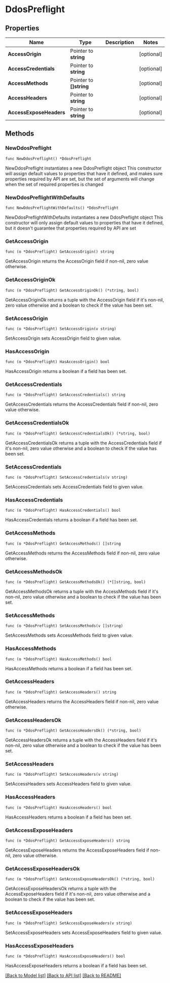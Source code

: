 # DdosPreflight

## Properties

Name | Type | Description | Notes
------------ | ------------- | ------------- | -------------
**AccessOrigin** | Pointer to **string** |  | [optional] 
**AccessCredentials** | Pointer to **string** |  | [optional] 
**AccessMethods** | Pointer to **[]string** |  | [optional] 
**AccessHeaders** | Pointer to **string** |  | [optional] 
**AccessExposeHeaders** | Pointer to **string** |  | [optional] 

## Methods

### NewDdosPreflight

`func NewDdosPreflight() *DdosPreflight`

NewDdosPreflight instantiates a new DdosPreflight object
This constructor will assign default values to properties that have it defined,
and makes sure properties required by API are set, but the set of arguments
will change when the set of required properties is changed

### NewDdosPreflightWithDefaults

`func NewDdosPreflightWithDefaults() *DdosPreflight`

NewDdosPreflightWithDefaults instantiates a new DdosPreflight object
This constructor will only assign default values to properties that have it defined,
but it doesn't guarantee that properties required by API are set

### GetAccessOrigin

`func (o *DdosPreflight) GetAccessOrigin() string`

GetAccessOrigin returns the AccessOrigin field if non-nil, zero value otherwise.

### GetAccessOriginOk

`func (o *DdosPreflight) GetAccessOriginOk() (*string, bool)`

GetAccessOriginOk returns a tuple with the AccessOrigin field if it's non-nil, zero value otherwise
and a boolean to check if the value has been set.

### SetAccessOrigin

`func (o *DdosPreflight) SetAccessOrigin(v string)`

SetAccessOrigin sets AccessOrigin field to given value.

### HasAccessOrigin

`func (o *DdosPreflight) HasAccessOrigin() bool`

HasAccessOrigin returns a boolean if a field has been set.

### GetAccessCredentials

`func (o *DdosPreflight) GetAccessCredentials() string`

GetAccessCredentials returns the AccessCredentials field if non-nil, zero value otherwise.

### GetAccessCredentialsOk

`func (o *DdosPreflight) GetAccessCredentialsOk() (*string, bool)`

GetAccessCredentialsOk returns a tuple with the AccessCredentials field if it's non-nil, zero value otherwise
and a boolean to check if the value has been set.

### SetAccessCredentials

`func (o *DdosPreflight) SetAccessCredentials(v string)`

SetAccessCredentials sets AccessCredentials field to given value.

### HasAccessCredentials

`func (o *DdosPreflight) HasAccessCredentials() bool`

HasAccessCredentials returns a boolean if a field has been set.

### GetAccessMethods

`func (o *DdosPreflight) GetAccessMethods() []string`

GetAccessMethods returns the AccessMethods field if non-nil, zero value otherwise.

### GetAccessMethodsOk

`func (o *DdosPreflight) GetAccessMethodsOk() (*[]string, bool)`

GetAccessMethodsOk returns a tuple with the AccessMethods field if it's non-nil, zero value otherwise
and a boolean to check if the value has been set.

### SetAccessMethods

`func (o *DdosPreflight) SetAccessMethods(v []string)`

SetAccessMethods sets AccessMethods field to given value.

### HasAccessMethods

`func (o *DdosPreflight) HasAccessMethods() bool`

HasAccessMethods returns a boolean if a field has been set.

### GetAccessHeaders

`func (o *DdosPreflight) GetAccessHeaders() string`

GetAccessHeaders returns the AccessHeaders field if non-nil, zero value otherwise.

### GetAccessHeadersOk

`func (o *DdosPreflight) GetAccessHeadersOk() (*string, bool)`

GetAccessHeadersOk returns a tuple with the AccessHeaders field if it's non-nil, zero value otherwise
and a boolean to check if the value has been set.

### SetAccessHeaders

`func (o *DdosPreflight) SetAccessHeaders(v string)`

SetAccessHeaders sets AccessHeaders field to given value.

### HasAccessHeaders

`func (o *DdosPreflight) HasAccessHeaders() bool`

HasAccessHeaders returns a boolean if a field has been set.

### GetAccessExposeHeaders

`func (o *DdosPreflight) GetAccessExposeHeaders() string`

GetAccessExposeHeaders returns the AccessExposeHeaders field if non-nil, zero value otherwise.

### GetAccessExposeHeadersOk

`func (o *DdosPreflight) GetAccessExposeHeadersOk() (*string, bool)`

GetAccessExposeHeadersOk returns a tuple with the AccessExposeHeaders field if it's non-nil, zero value otherwise
and a boolean to check if the value has been set.

### SetAccessExposeHeaders

`func (o *DdosPreflight) SetAccessExposeHeaders(v string)`

SetAccessExposeHeaders sets AccessExposeHeaders field to given value.

### HasAccessExposeHeaders

`func (o *DdosPreflight) HasAccessExposeHeaders() bool`

HasAccessExposeHeaders returns a boolean if a field has been set.


[[Back to Model list]](HOW-TO.md#documentation-for-models) [[Back to API list]](HOW-TO.md#documentation-for-api-endpoints) [[Back to README]](HOW-TO.md)


